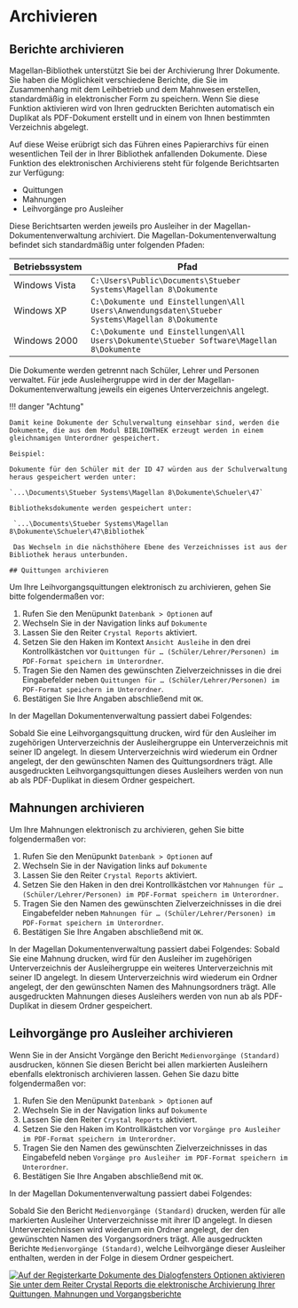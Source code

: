 # Archivieren

[1]:/assets/images/bibliothek/archiv01.png

## Berichte archivieren

Magellan-Bibliothek unterstützt Sie bei der Archivierung Ihrer Dokumente. Sie haben die Möglichkeit verschiedene Berichte, die Sie im Zusammenhang mit dem Leihbetrieb und dem Mahnwesen erstellen, standardmäßig in elektronischer Form zu speichern. Wenn Sie diese Funktion aktivieren wird von Ihren gedruckten Berichten automatisch ein Duplikat als PDF-Dokument erstellt und in einem von Ihnen bestimmten Verzeichnis abgelegt.

Auf diese Weise erübrigt sich das Führen eines Papierarchivs für einen wesentlichen Teil der in Ihrer Bibliothek anfallenden Dokumente.
Diese Funktion des elektronischen Archivierens steht für folgende Berichtsarten zur Verfügung:

* Quittungen
* Mahnungen
* Leihvorgänge pro Ausleiher

Diese Berichtsarten werden jeweils pro Ausleiher in der Magellan-Dokumentenverwaltung archiviert. Die Magellan-Dokumentenverwaltung befindet sich standardmäßig unter folgenden Pfaden:

| Betriebssystem | Pfad                                                  |
| -------------- |------------------------------------------- |
| Windows Vista  | `C:\Users\Public\Documents\Stueber Systems\Magellan 8\Dokumente`                                |
| Windows XP     | `C:\Dokumente und Einstellungen\All Users\Anwendungsdaten\Stueber Systems\Magellan 8\Dokumente` |
| Windows 2000   | `C:\Dokumente und Einstellungen\All Users\Dokumente\Stueber Software\Magellan 8\Dokumente`         |

Die Dokumente werden getrennt nach Schüler, Lehrer und Personen verwaltet. Für jede Ausleihergruppe wird in der der Magellan-Dokumentenverwaltung jeweils ein eigenes Unterverzeichnis angelegt.


!!! danger "Achtung"

    Damit keine Dokumente der Schulverwaltung einsehbar sind, werden die Dokumente, die aus dem Modul BIBLIOHTHEK erzeugt werden in einem gleichnamigen Unterordner gespeichert. 

    Beispiel: 
    
    Dokumente für den Schüler mit der ID 47 würden aus der Schulverwaltung heraus gespeichert werden unter:
    
    `...\Documents\Stueber Systems\Magellan 8\Dokumente\Schueler\47`

    Bibliotheksdokumente werden gespeichert unter:

     `...\Documents\Stueber Systems\Magellan 8\Dokumente\Schueler\47\Bibliothek`
     
     Das Wechseln in die nächsthöhere Ebene des Verzeichnisses ist aus der Bibliothek heraus unterbunden.
    
    ## Quittungen archivieren

Um Ihre Leihvorgangsquittungen elektronisch zu archivieren, gehen Sie bitte folgendermaßen vor:

1. Rufen Sie den Menüpunkt `Datenbank > Optionen` auf
2. Wechseln Sie in der Navigation links auf `Dokumente`
3. Lassen Sie den Reiter `Crystal Reports` aktiviert.
4. Setzen Sie den Haken im Kontext `Ansicht Ausleihe` in den drei Kontrollkästchen vor `Quittungen für … (Schüler/Lehrer/Personen) im PDF-Format speichern im Unterordner`.
5. Tragen Sie den Namen des gewünschten Zielverzeichnisses in die drei Eingabefelder neben `Quittungen für … (Schüler/Lehrer/Personen) im PDF-Format speichern im Unterordner`.
6. Bestätigen Sie Ihre Angaben abschließend mit `OK`.

In der Magellan Dokumentenverwaltung passiert dabei Folgendes:

Sobald Sie eine Leihvorgangsquittung drucken, wird für den Ausleiher im zugehörigen Unterverzeichnis der Ausleihergruppe ein Unterverzeichnis mit seiner ID angelegt. In diesem Unterverzeichnis wird wiederum ein Ordner angelegt, der den gewünschten Namen des Quittungsordners trägt. Alle ausgedruckten Leihvorgangsquittungen dieses Ausleihers werden von nun ab als PDF-Duplikat in diesem Ordner gespeichert.

## Mahnungen archivieren

Um Ihre Mahnungen elektronisch zu archivieren, gehen Sie bitte folgendermaßen vor:

1. Rufen Sie den Menüpunkt `Datenbank > Optionen` auf
2. Wechseln Sie in der Navigation links auf `Dokumente`
3. Lassen Sie den Reiter `Crystal Reports` aktiviert.
4. Setzen Sie den Haken in den drei Kontrollkästchen vor `Mahnungen für … (Schüler/Lehrer/Personen) im PDF-Format speichern im Unterordner`.
5. Tragen Sie den Namen des gewünschten Zielverzeichnisses in die drei Eingabefelder neben `Mahnungen für … (Schüler/Lehrer/Personen) im PDF-Format speichern im Unterordner`.
6. Bestätigen Sie Ihre Angaben abschließend mit `OK`.

In der Magellan Dokumentenverwaltung passiert dabei Folgendes:
Sobald Sie eine Mahnung drucken, wird für den Ausleiher im zugehörigen Unterverzeichnis der Ausleihergruppe ein weiteres Unterverzeichnis mit seiner ID angelegt. In diesem Unterverzeichnis wird wiederum ein Ordner angelegt, der den gewünschten Namen des Mahnungsordners trägt. Alle ausgedruckten Mahnungen dieses Ausleihers werden von nun ab als PDF-Duplikat in diesem Ordner gespeichert.

## Leihvorgänge pro Ausleiher archivieren

Wenn Sie in der Ansicht Vorgänge den Bericht `Medienvorgänge (Standard)` ausdrucken, können Sie diesen Bericht bei allen markierten Ausleihern ebenfalls elektronisch archivieren lassen. Gehen Sie dazu bitte folgendermaßen vor:

1. Rufen Sie den Menüpunkt `Datenbank > Optionen` auf
2. Wechseln Sie in der Navigation links auf `Dokumente`
3. Lassen Sie den Reiter `Crystal Reports` aktiviert.
4. Setzen Sie den Haken im Kontrollkästchen vor `Vorgänge pro Ausleiher im PDF-Format speichern im Unterordner`.
5. Tragen Sie den Namen des gewünschten Zielverzeichnisses in das Eingabefeld neben `Vorgänge pro Ausleiher im PDF-Format speichern im Unterordner`.
6. Bestätigen Sie Ihre Angaben abschließend mit `OK`.

In der Magellan Dokumentenverwaltung passiert dabei Folgendes:

Sobald Sie den Bericht `Medienvorgänge (Standard)` drucken, werden für alle markierten Ausleiher Unterverzeichnisse mit ihrer ID angelegt. In diesen Unterverzeichnissen wird wiederum ein Ordner angelegt, der den gewünschten Namen des Vorgangsordners trägt. Alle ausgedruckten Berichte `Medienvorgänge (Standard)`, welche Leihvorgänge dieser Ausleiher enthalten, werden in der Folge in diesem Ordner gespeichert.

[![Auf der Registerkarte `Dokumente` des Dialogfensters `Optionen` aktivieren Sie unter dem Reiter `Crystal Reports` die elektronische Archivierung Ihrer Quittungen, Mahnungen und Vorgangsberichte ][1]][1]
